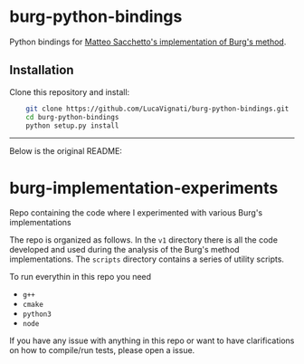 # burg-python-bindings
Python bindings for [Matteo Sacchetto's implementation of Burg's method](https://github.com/matteosacchetto/burg-implementation-experiments).

## Installation
Clone this repository and install:
```bash
    git clone https://github.com/LucaVignati/burg-python-bindings.git
    cd burg-python-bindings
    python setup.py install
```

-----------------
Below is the original README:

# burg-implementation-experiments
Repo containing the code where I experimented with various Burg's implementations

The repo is organized as follows.
In the `v1` directory there is all the code developed and used during the analysis of the Burg's method implementations.
The `scripts` directory contains a series of utility scripts.

To run everythin in this repo you need
- `g++`
- `cmake`
- `python3`
- `node`

If you have any issue with anything in this repo or want to have clarifications on how to compile/run tests, please open a issue.
